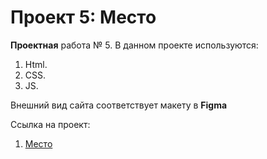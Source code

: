 # Проект 5: Место

**Проектная** работа № 5. В данном проекте используются:
1. Html.
2. CSS.
4. JS.

Внешний вид сайта соответствует макету в **Figma**

Ссылка на проект:
1. [Место](https://andreydubrovin.github.io/mesto/)
